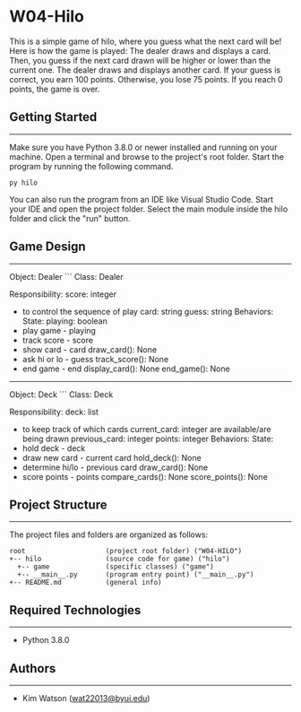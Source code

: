 # W04-Hilo
This is a simple game of hilo, where you guess what the next card will be! Here is how the game is played:
The dealer draws and displays a card. Then, you guess if the next card drawn will be higher or lower than the current one.
The dealer draws and displays another card. If your guess is correct, you earn 100 points. Otherwise, you lose 75 points.
If you reach 0 points, the game is over.

## Getting Started
---
Make sure you have Python 3.8.0 or newer installed and running on your machine. Open a terminal and 
browse to the project's root folder. Start the program by running the following command.
```
py hilo
```
You can also run the program from an IDE like Visual Studio Code. Start your IDE and open the 
project folder. Select the main module inside the hilo folder and click the "run" button.

## Game Design
---
Object: Dealer                      ``` Class: Dealer

Responsibility:                         score: integer
- to control the sequence of play       card: string
                                        guess: string
Behaviors:          State:              playing: boolean
- play game         - playing
- track score       - score
- show card         - card              draw_card(): None
- ask hi or lo      - guess             track_score(): None
- end game          - end               display_card(): None
                                        end_game(): None

---
Object: Deck                        ``` Class: Deck

Responsibility:                         deck: list
- to keep track of which cards          current_card: integer
are available/are being drawn           previous_card: integer
                                        points: integer
Behaviors:          State:
- hold deck         - deck    
- draw new card     - current card      hold_deck(): None
- determine hi/lo   - previous card     draw_card(): None
- score points      - points            compare_cards(): None
                                        score_points(): None

## Project Structure
---
The project files and folders are organized as follows:
```
root                    (project root folder) ("W04-HILO")
+-- hilo                (source code for game) ("hilo")
  +-- game              (specific classes) ("game")
  +-- __main__.py       (program entry point) ("__main__.py")
+-- README.md           (general info)
```

## Required Technologies
---
* Python 3.8.0

## Authors
---
* Kim Watson (wat22013@byui.edu)
